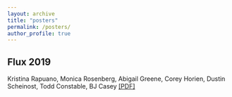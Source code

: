 ```yaml
---
layout: archive
title: "posters"
permalink: /posters/
author_profile: true
---
```


## Flux 2019

Kristina Rapuano, Monica Rosenberg, Abigail Greene, Corey Horien,  Dustin Scheinost, Todd Constable, BJ Casey
[[PDF]](https://kristinarapuano.github.io/files/2019_Flux_poster_v2.pdf)

